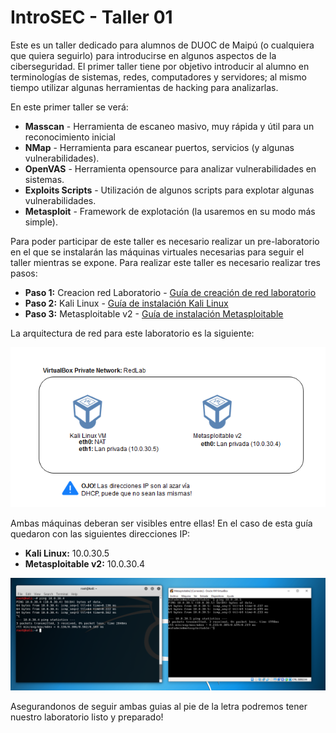 # IntroSEC - Taller 01
Este es un taller dedicado para alumnos de DUOC de Maipú (o cualquiera que quiera seguirlo) para introducirse en algunos aspectos de la ciberseguridad. El primer taller tiene por objetivo introducir al alumno en terminologías de sistemas, redes, computadores y servidores; al mismo tiempo utilizar algunas herramientas de hacking para analizarlas.

En este primer taller se verá:
 * **Masscan** - Herramienta de escaneo masivo, muy rápida y útil para un reconocimiento inicial
 * **NMap** - Herramienta para escanear puertos, servicios (y algunas vulnerabilidades).
 * **OpenVAS** - Herramienta opensource para analizar vulnerabilidades en sistemas.
 * **Exploits Scripts** - Utilización de algunos scripts para explotar algunas vulnerabilidades.
 * **Metasploit** - Framework de explotación (la usaremos en su modo más simple).

Para poder participar de este taller es necesario realizar un pre-laboratorio en el que se instalarán las máquinas virtuales necesarias para seguir el taller mientras se expone. Para realizar este taller es necesario realizar tres pasos:

* **Paso 1:** Creacion red Laboratorio - [Guía de creación de red laboratorio](CREAR_LABNET.MD)
* **Paso 2:** Kali Linux - [Guía de instalación Kali Linux](INSTALL_KALI.MD)
* **Paso 3:** Metasploitable v2 - [Guía de instalación Metasploitable](INSTALL_METASPLOITABLE.MD)

La arquitectura de red para este laboratorio es la siguiente:

![](images/network_map.PNG)

Ambas máquinas deberan ser visibles entre ellas!
En el caso de esta guía quedaron con las siguientes direcciones IP:

* **Kali Linux:** 10.0.30.5
* **Metasploitable v2:** 10.0.30.4

![](images/connect_machines.PNG)

Asegurandonos de seguir ambas guias al pie de la letra podremos tener nuestro laboratorio listo y preparado!